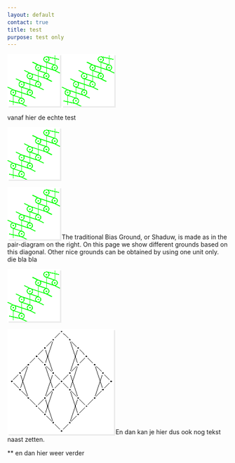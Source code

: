 ```yaml
---
layout: default
contact: true
title: test
purpose: test only
---
```


<style>
.shadow1, img {
   box-shadow: 3px 3px #ebebeb;
}
 
.shadow2 a img {
   box-shadow: 3px 3px #ffff00;
}
   
</style>


<img src="../images_wt/gf-0221-wt.png?align=right" class="shadow1">
<img src="../images_wt/gf-0221-wt.png?align=left" class="shadow1">
<p style="clear: both"></p>

vanaf hier de echte test

![xx][p-0221]
<p style="clear: both"></p>

[![biasground][p-0221]][c]
The traditional Bias Ground, or <span class="shade">Shaduw</span>, is made as in the pair-diagram on the right. On this page we show different grounds based on this diagonal.
Other nice grounds can be obtained by using one unit only.
die bla bla

[![yy][p-0221]][c]
<p style="clear: both"></p>


[![bigger][b]][c]
En dan kan je hier dus ook nog tekst naast zetten.
<p style="clear: both"></p>

** en dan hier weer verder

[p-0221]: ../images_wt/gf-0221-wt.png?align=right
[b]: ../images_wt/big-rose.png?align=left
[c]: https://d-bl.github.io/GroundForge/tiles?patchWidth=16&patchHeight=24&b1=ct&f1=ct&c2=c&e2=c&b3=ct&d3=ctc&f3=ct&tile=-5---5,--C-B-,-B-5-C&footsideStitch=ctctt&tileStitch=ct&headsideStitch=ctctt&shiftColsSW=-3&shiftRowsSW=3&shiftColsSE=3&shiftRowsSE=3

